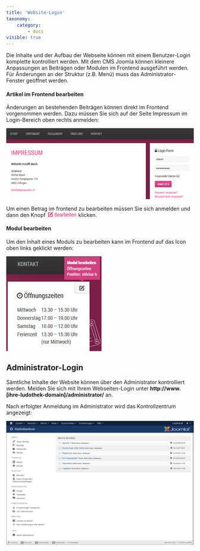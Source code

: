 ```yaml
---
title: 'Website-Login'
taxonomy:
    category:
        - docs
visible: true
---
```


Die Inhalte und der Aufbau der Webseite können mit einem Benutzer-Login komplette kontrolliert werden. Mit dem CMS Joomla können kleinere Anpassungen an Beiträgen oder Modulen im Frontend ausgeführt werden. Für Änderungen an der Struktur (z.B. Menü) muss das Administrator-Fenster geöffnet werden.

#### Artikel im Frontend bearbeiten

Änderungen an bestehenden Beiträgen können direkt im Frontend vorgenommen werden. Dazu müssen Sie sich auf der Seite Impressum im Login-Bereich oben rechts anmelden:

![webseite_frontend](../../images/webseite_frontend.png)

Um einen Betrag im frontend zu bearbeiten müssen Sie sich anmelden und dann den Knopf <img class="img-inline" src="../../images/webseite_frontend_bearbeiten.png"> klicken.

#### Modul bearbeiten

Um den Inhalt eines Moduls zu bearbeiten kann im Frontend auf das Icon oben links geklickt werden:

![webseite_frontend_modul_bearbeiten ](../../images/webseite_frontend_modul_bearbeiten.png)

## Administrator-Login

Sämtliche Inhalte der Website können über den Administrator kontrolliert werden. Melden Sie sich mit Ihrem Webseiten-Login unter **http://www.[ihre-ludothek-domain]/administrator/** an.

Nach erfolgter Anmeldung im Administrator wird das Kontrollzentrum angezeigt:

![webseite_administrator_dashboard](../../images/webseite_administrator_dashboard.png)
